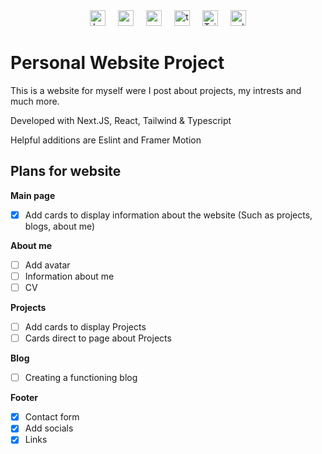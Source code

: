 
<div align="center">
  <img src="https://img.shields.io/github/last-commit/KevinOW/KVolm-Website/main?style=for-the-badge" height="25" alt="Last Commit"  />
  <img width="12" />
  <img src="https://img.shields.io/badge/Next.js-000000?logo=nextdotjs&logoColor=white&style=for-the-badge" height="25" alt="nextjs logo"  />
  <img width="12" />
  <img src="https://img.shields.io/badge/React-61DAFB?logo=react&logoColor=black&style=for-the-badge" height="25" alt="react logo"  />
  <img width="12" />
  <img src="https://img.shields.io/badge/TypeScript-3178C6?logo=typescript&logoColor=white&style=for-the-badge" height="25" alt="typescript logo"  />
  <img width="12" />
  <img src="https://img.shields.io/badge/Tailwind CSS-06B6D4?logo=tailwindcss&logoColor=black&style=for-the-badge" height="25" alt="Tailwind logo"  />
  <img width="12" />
  <img src="https://img.shields.io/badge/ESLint-4B32C3?logo=eslint&logoColor=white&style=for-the-badge" height="25" alt="eslint logo"  />
</div>

###

# Personal Website Project

This is a website for myself were I post about projects, my intrests and much more.

Developed with Next.JS, React, Tailwind & Typescript

Helpful additions are Eslint and Framer Motion


## Plans for website

**Main page**
- [X]  Add cards to display information about the website (Such as projects, blogs, about me)

**About me**
- [ ]  Add avatar
- [ ]  Information about me
- [ ]  CV

**Projects**
- [ ]  Add cards to display Projects
- [ ]  Cards direct to page about Projects

**Blog**
- [ ]  Creating a functioning blog

**Footer**
- [X]  Contact form
- [X]  Add socials
- [X]  Links
